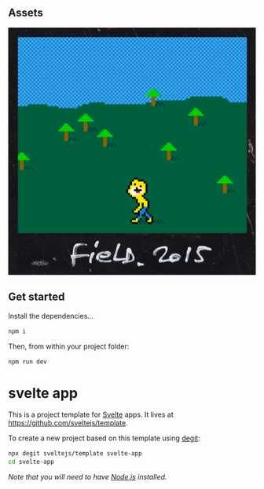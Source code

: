 ## Assets

<img src="https://github.com/schm00g/asset-drop-marketplace/blob/main/public/mroizo.jpeg"/>

## Get started

Install the dependencies...

```bash
npm i
```

Then, from within your project folder:

```bash
npm run dev
```

# svelte app

This is a project template for [Svelte](https://svelte.dev) apps. It lives at https://github.com/sveltejs/template.

To create a new project based on this template using [degit](https://github.com/Rich-Harris/degit):

```bash
npx degit sveltejs/template svelte-app
cd svelte-app
```

*Note that you will need to have [Node.js](https://nodejs.org) installed.*

<!-- The code is the art, the community interaction is the utility -->  